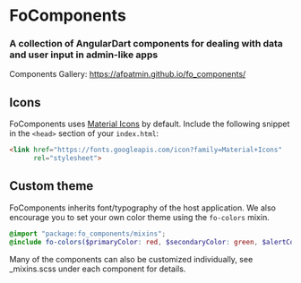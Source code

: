 # FoComponents
### A collection of AngularDart components for dealing with data and user input in admin-like apps
Components Gallery: https://afpatmin.github.io/fo_components/

## Icons
FoComponents uses [Material Icons](https://google.github.io/material-design-icons/) by default. Include the following snippet in the `<head>` section of your `index.html`:
```html
<link href="https://fonts.googleapis.com/icon?family=Material+Icons"
      rel="stylesheet">
```

## Custom theme
FoComponents inherits font/typography of the host application. We also encourage you to set your own color theme using the `fo-colors` mixin.
```scss
@import "package:fo_components/mixins";
@include fo-colors($primaryColor: red, $secondaryColor: green, $alertColor: red);
```

Many of the components can also be customized individually, see _mixins.scss under each component for details.